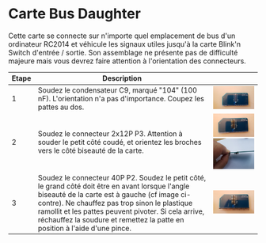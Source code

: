# Carte Bus Daughter<A id="a20"></A>

Cette carte se connecte sur n'importe quel emplacement de bus d'un ordinateur RC2014 et véhicule les signaux utiles jusqu'à
la carte Blink'n Switch d'entrée / sortie. Son assemblage ne présente pas de difficulté majeure mais vous devrez faire
attention à l'orientation des connecteurs.

| Etape | Description                                                        |                                                              |
| ----- | -------------------------------------------------------------------- | ------------------------------------------------------------ |
| 1     | Soudez le condensateur C9, marqué "104" (100 nF). L'orientation n'a pas d'importance. Coupez les pattes au dos. | <img src="Pictures/016-capa.jpg" alt="Condensateur soudé" style="zoom: 33%;" /> |
| 2     | Soudez le connecteur 2x12P P3. Attention à souder le petit côté coudé, et orientez les broches vers le côté biseauté de la carte. | <img src="Pictures/017A.jpg" alt="Soudure du connecteur" style="zoom: 33%;" /><img src="Pictures/017B.jpg" alt="Vus de côté" style="zoom:33%;" /> |
| 3     | Soudez le connecteur 40P P2. Soudez le petit côté, le grand côté doit être en avant lorsque l'angle biseauté de la carte est à gauche (cf image ci-contre). Ne chauffez pas trop sinon le plastique ramollit et les pattes peuvent pivoter. Si cela arrive, réchauffez la soudure et remettez la patte en position à l'aide d'une pince. | <img src="Pictures/018.jpg" alt="Connecteur soudé" style="zoom:50%;" /> |
